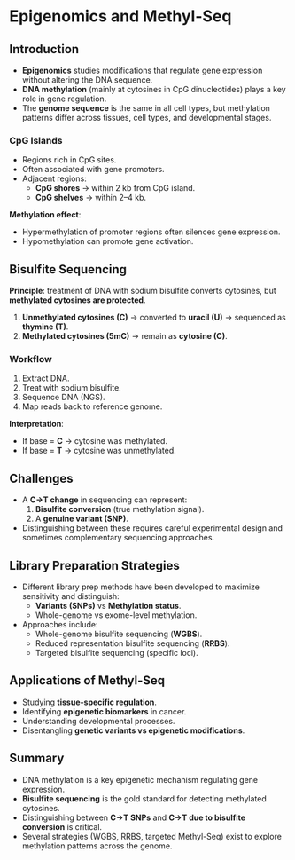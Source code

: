 # Epigenomics and Methyl-Seq

## Introduction
- **Epigenomics** studies modifications that regulate gene expression without altering the DNA sequence.  
- **DNA methylation** (mainly at cytosines in CpG dinucleotides) plays a key role in gene regulation.  
- The **genome sequence** is the same in all cell types, but methylation patterns differ across tissues, cell types, and developmental stages.  

### CpG Islands
- Regions rich in CpG sites.  
- Often associated with gene promoters.  
- Adjacent regions:  
  - **CpG shores** → within 2 kb from CpG island.  
  - **CpG shelves** → within 2–4 kb.  

**Methylation effect**:  
- Hypermethylation of promoter regions often silences gene expression.  
- Hypomethylation can promote gene activation.  

## Bisulfite Sequencing
**Principle**: treatment of DNA with sodium bisulfite converts cytosines, but **methylated cytosines are protected**.

1. **Unmethylated cytosines (C)** → converted to **uracil (U)** → sequenced as **thymine (T)**.  
2. **Methylated cytosines (5mC)** → remain as **cytosine (C)**.  

### Workflow
1. Extract DNA.  
2. Treat with sodium bisulfite.  
3. Sequence DNA (NGS).  
4. Map reads back to reference genome.  

**Interpretation**:
- If base = **C** → cytosine was methylated.  
- If base = **T** → cytosine was unmethylated.  

## Challenges
- A **C→T change** in sequencing can represent:  
  1. **Bisulfite conversion** (true methylation signal).  
  2. A **genuine variant (SNP)**.  
- Distinguishing between these requires careful experimental design and sometimes complementary sequencing approaches.  

## Library Preparation Strategies
- Different library prep methods have been developed to maximize sensitivity and distinguish:  
  - **Variants (SNPs)** vs **Methylation status**.  
  - Whole-genome vs exome-level methylation.  
- Approaches include:  
  - Whole-genome bisulfite sequencing (**WGBS**).  
  - Reduced representation bisulfite sequencing (**RRBS**).  
  - Targeted bisulfite sequencing (specific loci).  


## Applications of Methyl-Seq
- Studying **tissue-specific regulation**.  
- Identifying **epigenetic biomarkers** in cancer.  
- Understanding developmental processes.  
- Disentangling **genetic variants vs epigenetic modifications**.  

## Summary
- DNA methylation is a key epigenetic mechanism regulating gene expression.  
- **Bisulfite sequencing** is the gold standard for detecting methylated cytosines.  
- Distinguishing between **C→T SNPs** and **C→T due to bisulfite conversion** is critical.  
- Several strategies (WGBS, RRBS, targeted Methyl-Seq) exist to explore methylation patterns across the genome.  

